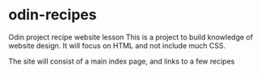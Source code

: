 # odin-recipes
Odin project recipe website lesson
This is a project to build knowledge of website design. It will focus on HTML and not include much CSS.

The site will consist of a main index page, and links to a few recipes